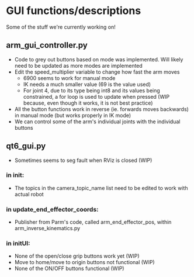 # GUI functions/descriptions

Some of the stuff we're currently working on!

## arm_gui_controller.py
- Code to grey out buttons based on mode was implemented. Will likely need to be updated as more modes are implemented
- Edit the speed_multiplier variable to change how fast the arm moves
    - 6900 seems to work for manual mode
    - IK needs a much smaller value (69 is the value used)
    - For joint 4, due to its type being int8 and its values being constrained, a for loop is used to update when pressed (WIP because, even though it works, it is not best practice)
- All the button functions work in reverse (ie. forwards moves backwards) in manual mode (but works properly in IK mode)
- We can control some of the arm's individual joints with the individual buttons 

## qt6_gui.py
- Sometimes seems to seg fault when RViz is closed (WIP)

### in __init__:
- The topics in the camera_topic_name list need to be edited to work with actual robot

### in update_end_effector_coords:
- Publisher from Parm's code, called arm_end_effector_pos, within arm_inverse_kinematics.py

### in initUI:
- None of the open/close grip buttons work yet (WIP)
- Move to home/move to origin buttons not functional (WIP)
- None of the ON/OFF buttons functional (WIP)
